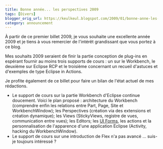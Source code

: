```yaml
---
title: Bonne année... les perspectives 2009
tags: [Divers]
blogger_orig_url: https://keulkeul.blogspot.com/2009/01/bonne-anne-les-perspectives-2009.html
category: announcement
---
```


À partir de ce premier billet 2009, je vous souhaite une excellente année 2009 et je tiens à vous remercier de l'intérêt grandissant que vous portez à ce blog.

Mes souhaits 2009 seraient de finir la partie conception de plug-ins en espérant fournir au moins trois supports de cours : un sur le Workbench, le deuxième sur Eclipse RCP et le troisième concernant un recueil d'astuces et d'exemples de type Eclipse in Actions.  

Je profite également de ce billet pour faire un bilan de l'état actuel de mes rédactions.

* Le support de cours sur la partie Workbench d'Eclipse continue doucement. Voici le plan proposé : architecture du Workbench (comprendre enfin les relations entre Part, Page, Site et WorkbenchWindow); les Perspectives (création via des extensions et création dynamique); les Views (StickyViews, registre de vues, communication entre vues); les Editors; les [UI Forms](http://www.eclipse.org/articles/Article-Forms/article.html), les actions et la personnalisation de l'apparence d'une application Eclipse (Activity, hacking du WorkbenchWindow).
* Le support de cours sur une introduction de Flex n'a pas avancé ... suis-je toujours intéressé ?